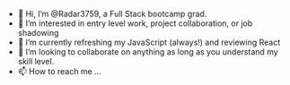- 👋 Hi, I’m @Radar3759, a Full Stack bootcamp grad. 
- 👀 I’m interested in entry level work, project collaboration, or job shadowing
- 🌱 I’m currently refreshing my JavaScript (always!) and reviewing React
- 💞️ I’m looking to collaborate on anything as long as you understand my skill level.
- 📫 How to reach me ...

<!---
Radar3759/Radar3759 is a ✨ special ✨ repository because its `README.md` (this file) appears on your GitHub profile.
You can click the Preview link to take a look at your changes.
--->

